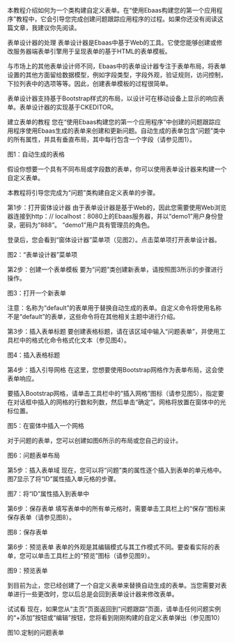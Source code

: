 

本教程介绍如何为一个类构建自定义表单。在“使用Ebaas构建您的第一个应用程序”教程中，它会引导您完成创建问题跟踪应用程序的过程。如果你还没有阅读这篇文章，我建议你先阅读。

表单设计器的处理
表单设计器是Ebaas中基于Web的工具。它使您能够创建或修改服务器端表单引擎用于呈现表单的基于HTML的表单模板。

与市场上的其他表单设计师不同，Ebaas中的表单设计器专注于表单布局，将表单设置的其他方面留给数据模型，例如字段类型，字段外观，验证规则，访问控制，下拉列表中的选项等等。因此，创建表单模板的过程很简单。

表单设计器支持基于Bootstrap样式的布局，以设计可在移动设备上显示的响应表单。表单设计器的实现基于CKEDITOR。

建立表单的教程
您在“使用Ebaas构建您的第一个应用程序”中创建的问题跟踪应用程序使用Ebaas生成的表单来创建和更新问题。自动生成的表单包含“问题”类中的所有属性，并具有垂直布局，其中每行包含一个字段（请参见图1）。

图1：自动生成的表格

假设你想要一个具有不同布局或字段数的表单，你可以使用表单设计器来构建一个自定义表单。

本教程将引导您完成为“问题”类构建自定义表单的步骤。

第1步：打开窗体设计器
由于表单设计器是基于Web的，因此您需要使用Web浏览器连接到http：// localhost：8080上的Ebaas服务器，并以“demo1”用户身份登录，密码为“888”。 “demo1”用户具有管理员的角色。

登录后，您会看到“窗体设计器”菜单项（见图2）。点击菜单项打开表单设计器。

图2：“表单设计器”菜单项

第2步：创建一个表单模板
要为“问题”类创建新表单，请按照图3所示的步骤进行操作。

图3：打开一个新表单

注意：名称为“default”的表单用于替换自动生成的表单。自定义命令将使用名称不是“default”的表单，这些命令将在其他相关主题中进行介绍。

第3步：插入表单标题
要创建表格标题，请在该区域中输入“问题表单”，并使用工具栏中的格式化命令格式化文本（参见图4）。

图4：插入表格标题

第4步：插入引导网格
在这里，您想要使用Bootstrap网格作为表单布局，这会使表单响应。

要插入Bootstrap网格，请单击工具栏中的“插入网格”图标（请参见图5），指定要在对话框中插入的网格的行数和列数，然后单击“确定”。网格将放置在窗体中的光标位置。

图5：在窗体中插入一个网格

对于问题的表单，您可以创建如图6所示的布局或您自己的设计。

图6：问题表单布局

第5步：插入表单域
现在，您可以将“问题”类的属性逐个插入到表单的单元格中。图7显示了将“ID”属性插入单元格的步骤。

图7：将“ID”属性插入到表单中

第6步：保存表单
填写表单中的所有单元格时，需要单击工具栏上的“保存”图标来保存表单（请参见图8）。

图8：保存表单

第6步：预览表单
表单的外观是其编辑模式与其工作模式不同。要查看实际的表单，您可以单击工具栏上的“预览”图标（请参见图9）。

图9：预览表单

到目前为止，您已经创建了一个自定义表单来替换自动生成的表单。当您需要对表单进行一些更改时，您以后总是会回到表单设计器来修改表单。

试试看
现在，如果您从“主页”页面返回到“问题跟踪”页面，请单击任何问题实例的“+添加”按钮或“编辑”按钮，您将看到刚刚构建的自定义表单弹出（参见图10）

图10.定制的问题表单
